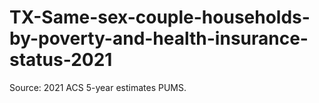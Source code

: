# TX-Same-sex-couple-households-by-poverty-and-health-insurance-status-2021
Source: 2021 ACS 5-year estimates PUMS.
